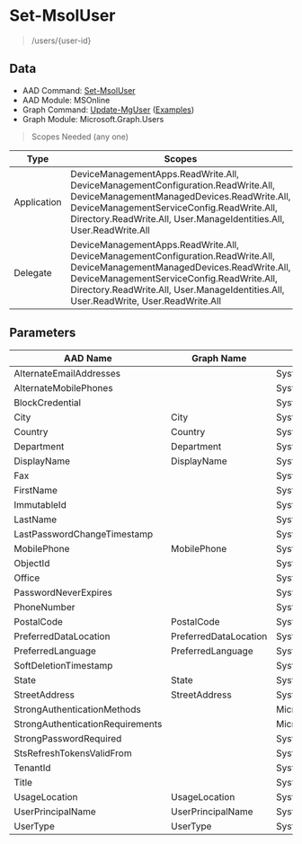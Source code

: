 # Set-MsolUser

> /users/{user-id}

## Data

+ AAD Command: [Set-MsolUser](https://docs.microsoft.com/en-us/powershell/module/MSOnline/Set-MsolUser)
+ AAD Module: MSOnline
+ Graph Command: [Update-MgUser](https://docs.microsoft.com/en-us/powershell/module/Microsoft.Graph.Users/Update-MgUser) ([Examples](https://github.com/orgs/msgraph/discussions?discussions_q=Update-MgUser))
+ Graph Module: Microsoft.Graph.Users

> Scopes Needed (any one)

|Type|Scopes|
|---|---|
|Application|DeviceManagementApps.ReadWrite.All, DeviceManagementConfiguration.ReadWrite.All, DeviceManagementManagedDevices.ReadWrite.All, DeviceManagementServiceConfig.ReadWrite.All, Directory.ReadWrite.All, User.ManageIdentities.All, User.ReadWrite.All|
|Delegate|DeviceManagementApps.ReadWrite.All, DeviceManagementConfiguration.ReadWrite.All, DeviceManagementManagedDevices.ReadWrite.All, DeviceManagementServiceConfig.ReadWrite.All, Directory.ReadWrite.All, User.ManageIdentities.All, User.ReadWrite, User.ReadWrite.All|

## Parameters

|AAD Name|Graph Name|AAD Type|Graph Type|Infos|
|---|---|---|---|---|
|AlternateEmailAddresses||System.String[]|||
|AlternateMobilePhones||System.String[]|||
|BlockCredential||System.Nullable/System.Boolean|||
|City|City|System.String|System.String||
|Country|Country|System.String|System.String||
|Department|Department|System.String|System.String||
|DisplayName|DisplayName|System.String|System.String||
|Fax||System.String|||
|FirstName||System.String|||
|ImmutableId||System.String|||
|LastName||System.String|||
|LastPasswordChangeTimestamp||System.Nullable/System.DateTime|||
|MobilePhone|MobilePhone|System.String|System.String||
|ObjectId||System.Nullable/System.Guid|||
|Office||System.String|||
|PasswordNeverExpires||System.Nullable/System.Boolean|||
|PhoneNumber||System.String|||
|PostalCode|PostalCode|System.String|System.String||
|PreferredDataLocation|PreferredDataLocation|System.String|System.String||
|PreferredLanguage|PreferredLanguage|System.String|System.String||
|SoftDeletionTimestamp||System.Nullable/System.DateTime|||
|State|State|System.String|System.String||
|StreetAddress|StreetAddress|System.String|System.String||
|StrongAuthenticationMethods||Microsoft.Online.Administration.StrongAuthenticationMethod[]|||
|StrongAuthenticationRequirements||Microsoft.Online.Administration.StrongAuthenticationRequirement[]|||
|StrongPasswordRequired||System.Nullable/System.Boolean|||
|StsRefreshTokensValidFrom||System.Nullable/System.DateTime|||
|TenantId||System.Nullable/System.Guid|||
|Title||System.String|||
|UsageLocation|UsageLocation|System.String|System.String||
|UserPrincipalName|UserPrincipalName|System.String|System.String||
|UserType|UserType|System.Nullable/Microsoft.Online.Administration.UserType|System.String||

